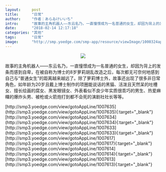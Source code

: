 ```yaml
---
layout:     post
title:      "日常"
author:     "作者：あらゐけいいち"
intro:      "故事的主角机器人——东云名乃，一直憧憬成为一名普通的女生，却因为背上的发条而感到自卑，在被自称为博士的8岁萝莉胡乱改造之后，每次都无可奈何地感到自己与“普通女生”的距离越来越远了。除了萝莉博士外，故事还出现了很多非日常角色，如年龄为20岁且戴上博士制作的项圈能说话的黑猫、活泼且天然呆的吐槽女、擅长绘画的腐女、黑发眼镜女、外表看似不良少年实质很乖巧的男生、热爱麻糬的爆炸头男、被枪或火箭炮打到都不会死的演剧社社长等等。"
date:       "2018-02-14 12:17:18"
categories: "其他"
tags:       "日常"
image:      "http://smp.yoedge.com/smp-app/resource/viewImage/1000324appline.png"
---
```

<div style="text-align: center">
<p><img src="http://smp.yoedge.com/smp-app/resource/viewImage/1000324appline.png"/></p>
</div>
<p class="post-meta">
<span>故事的主角机器人——东云名乃，一直憧憬成为一名普通的女生，却因为背上的发条而感到自卑，在被自称为博士的8岁萝莉胡乱改造之后，每次都无可奈何地感到自己与“普通女生”的距离越来越远了。除了萝莉博士外，故事还出现了很多非日常角色，如年龄为20岁且戴上博士制作的项圈能说话的黑猫、活泼且天然呆的吐槽女、擅长绘画的腐女、黑发眼镜女、外表看似不良少年实质很乖巧的男生、热爱麻糬的爆炸头男、被枪或火箭炮打到都不会死的演剧社社长等等。</span>
</p>
[http://smp3.yoedge.com/view/gotoAppLine/1007635](http://smp3.yoedge.com/view/gotoAppLine/1007635){:target="_blank"}
[http://smp3.yoedge.com/view/gotoAppLine/1007634](http://smp3.yoedge.com/view/gotoAppLine/1007634){:target="_blank"}
[http://smp3.yoedge.com/view/gotoAppLine/1007633](http://smp3.yoedge.com/view/gotoAppLine/1007633){:target="_blank"}
[http://smp3.yoedge.com/view/gotoAppLine/1007617](http://smp3.yoedge.com/view/gotoAppLine/1007617){:target="_blank"}
[http://smp3.yoedge.com/view/gotoAppLine/1007614](http://smp3.yoedge.com/view/gotoAppLine/1007614){:target="_blank"}
[http://smp3.yoedge.com/view/gotoAppLine/1007613](http://smp3.yoedge.com/view/gotoAppLine/1007613){:target="_blank"}


